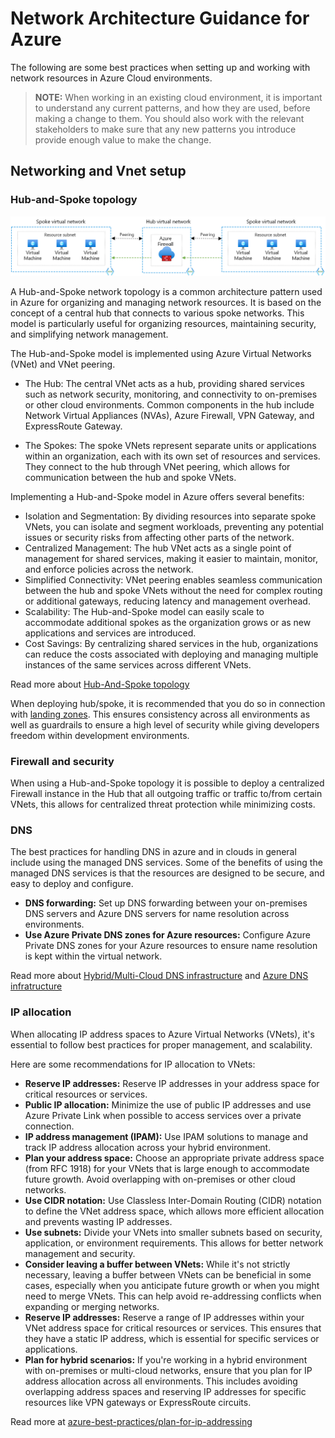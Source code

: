 # Network Architecture Guidance for Azure
The following are some best practices when setting up and working with network resources in Azure Cloud environments.

> **NOTE:** When working in an existing cloud environment, it is important to understand any current patterns, and how they are used, before making a change to them. You should also work with the relevant stakeholders to make sure that any new patterns you introduce provide enough value to make the change.

## Networking and Vnet setup

### Hub-and-Spoke topology

![image](images/spoke-spoke-routing.png)

A Hub-and-Spoke network topology is a common architecture pattern used in Azure for organizing and managing network resources. It is based on the concept of a central hub that connects to various spoke networks. This model is particularly useful for organizing resources, maintaining security, and simplifying network management.

The Hub-and-Spoke model is implemented using Azure Virtual Networks (VNet) and VNet peering.

* The Hub: The central VNet acts as a hub, providing shared services such as network security, monitoring, and connectivity to on-premises or other cloud environments. Common components in the hub include Network Virtual Appliances (NVAs), Azure Firewall, VPN Gateway, and ExpressRoute Gateway.

* The Spokes: The spoke VNets represent separate units or applications within an organization, each with its own set of resources and services. They connect to the hub through VNet peering, which allows for communication between the hub and spoke VNets.

Implementing a Hub-and-Spoke model in Azure offers several benefits:

* Isolation and Segmentation: By dividing resources into separate spoke VNets, you can isolate and segment workloads, preventing any potential issues or security risks from affecting other parts of the network.
* Centralized Management: The hub VNet acts as a single point of management for shared services, making it easier to maintain, monitor, and enforce policies across the network.
* Simplified Connectivity: VNet peering enables seamless communication between the hub and spoke VNets without the need for complex routing or additional gateways, reducing latency and management overhead.
* Scalability: The Hub-and-Spoke model can easily scale to accommodate additional spokes as the organization grows or as new applications and services are introduced.
* Cost Savings: By centralizing shared services in the hub, organizations can reduce the costs associated with deploying and managing multiple instances of the same services across different VNets.

Read more about [Hub-And-Spoke topology](https://learn.microsoft.com/en-us/azure/architecture/reference-architectures/hybrid-networking/hub-spoke?tabs=cli)

When deploying hub/spoke, it is recommended that you do so in connection with [landing zones](https://learn.microsoft.com/en-us/azure/cloud-adoption-framework/ready/landing-zone/). This ensures consistency across all environments as well as guardrails to ensure a high level of security while giving developers freedom within development environments.

### Firewall and security

When using a Hub-and-Spoke topology it is possible to deploy a centralized Firewall instance in the Hub that all outgoing traffic or traffic to/from certain VNets, this allows for centralized threat protection while minimizing costs.

### DNS

The best practices for handling DNS in azure and in clouds in general include using the managed DNS services. Some of the benefits of using the managed DNS services is that the resources are designed to be secure, and easy to deploy and configure.

* **DNS forwarding:** Set up DNS forwarding between your on-premises DNS servers and Azure DNS servers for name resolution across environments.
* **Use Azure Private DNS zones for Azure resources:** Configure Azure Private DNS zones for your Azure resources to ensure name resolution is kept within the virtual network.

Read more about [Hybrid/Multi-Cloud DNS infrastructure](https://learn.microsoft.com/en-us/azure/architecture/hybrid/hybrid-dns-infra) and [Azure DNS infratructure](https://learn.microsoft.com/en-us/azure/dns/)

### IP allocation

When allocating IP address spaces to Azure Virtual Networks (VNets), it's essential to follow best practices for proper management, and scalability.

Here are some recommendations for IP allocation to VNets:

* **Reserve IP addresses:** Reserve IP addresses in your address space for critical resources or services.
* **Public IP allocation:** Minimize the use of public IP addresses and use Azure Private Link when possible to access services over a private connection.
* **IP address management (IPAM):** Use IPAM solutions to manage and track IP address allocation across your hybrid environment.
* **Plan your address space:** Choose an appropriate private address space (from RFC 1918) for your VNets that is large enough to accommodate future growth. Avoid overlapping with on-premises or other cloud networks.
* **Use CIDR notation:** Use Classless Inter-Domain Routing (CIDR) notation to define the VNet address space, which allows more efficient allocation and prevents wasting IP addresses.
* **Use subnets:** Divide your VNets into smaller subnets based on security, application, or environment requirements. This allows for better network management and security.
* **Consider leaving a buffer between VNets:** While it's not strictly necessary, leaving a buffer between VNets can be beneficial in some cases, especially when you anticipate future growth or when you might need to merge VNets. This can help avoid re-addressing conflicts when expanding or merging networks.
* **Reserve IP addresses:** Reserve a range of IP addresses within your VNet address space for critical resources or services. This ensures that they have a static IP address, which is essential for specific services or applications.
* **Plan for hybrid scenarios:** If you're working in a hybrid environment with on-premises or multi-cloud networks, ensure that you plan for IP address allocation across all environments. This includes avoiding overlapping address spaces and reserving IP addresses for specific resources like VPN gateways or ExpressRoute circuits.

Read more at [azure-best-practices/plan-for-ip-addressing](https://learn.microsoft.com/en-us/azure/cloud-adoption-framework/ready/azure-best-practices/plan-for-ip-addressing)